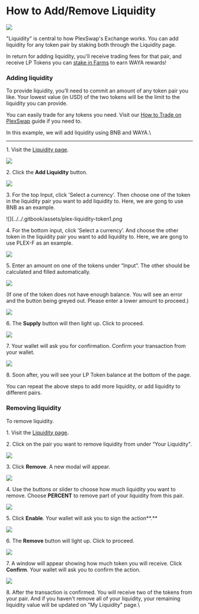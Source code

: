 # How to Add/Remove Liquidity

![](../../.gitbook/assets/Add\_Liquidity.png)

"Liquidity" is central to how PlexSwap's Exchange works. You can add liquidity for any token pair by staking both through the Liquidity page.

In return for adding liquidity, you'll receive trading fees for that pair, and receive LP Tokens you can [stake in Farms](https://docs.plexfinance.us/products/yield-farming) to earn WAYA rewards!

### **Adding liquidity**

To provide liquidity, you’ll need to commit an amount of any token pair you like. Your lowest value (in USD) of the two tokens will be the limit to the liquidity you can provide.

You can easily trade for any tokens you need. Visit our [How to Trade on PlexSwap](https://docs.plexfinance.us/products/exchange/trade-guide) guide if you need to.

In this example, we will add liquidity using BNB and WAYA.\\

***

1\. Visit the [Liquidity page](https://swap.plexfinance.us/liquidity).

![](../../.gitbook/assets/plex-liquidity-not-found.png)

2\. Click the **Add Liquidity** button.

![](../../.gitbook/assets/plex-add-liquidity-selected.png)

3\. For the top Input, click 'Select a currency'. Then choose one of the token in the liquidity pair you want to add liquidity to. Here, we are gong to use BNB as an example.

![](../../.gitbook/assets/plex-liquidity-token1.png

4\. For the bottom input, click ‘Select a currency’. And choose the other token in the liquidity pair you want to add liquidity to. Here, we are gong to use PLEX-F as an example.

![](../../.gitbook/assets/plex-liquidity-token2.png)

5\. Enter an amount on one of the tokens under “Input”. The other should be calculated and filled automatically.

![](../../.gitbook/assets/plex-liquidity-amount.png)

(If one of the token does not have enough balance. You will see an error and the button being greyed out. Please enter a lower amount to proceed.)

![](../../.gitbook/assets/plex-liquidity-insufficient-balance.png)

6\. The **Supply** button will then light up. Click to proceed.

![](../../.gitbook/assets/plex-liquidity-supply-button.png)

7\. Your wallet will ask you for confirmation. Confirm your transaction from your wallet.

![](../../.gitbook/assets/plex-liquidity-confirm-supply.png)

8\. Soon after, you will see your LP Token balance at the bottom of the page.

You can repeat the above steps to add more liquidity, or add liquidity to different pairs.

### **Removing liquidity**

To remove liquidity.

1\. Visit the [Liquidity page](https://exchange.plexswap.finance/#/pool)**.**

2\. Click on the pair you want to remove liquidity from under “Your Liquidity".

![](../../.gitbook/assets/plex-liquidity-pools.png)

3\. Click **Remove**. A new modal will appear.

![](../../.gitbook/assets/plex-liquidity-remove-button.png)

4\. Use the buttons or slider to choose how much liquidity you want to remove. Choose **PERCENT** to remove part of your liquidity from this pair.

![](../../.gitbook/assets/plex-liquidity-enable-amount.png)

5\. Click **Enable**. Your wallet will ask you to sign the action\*\*.\*\*

![](../../.gitbook/assets/Add\_Remove\_LP\_13.png)

6\. The **Remove** button will light up. Click to proceed.

![](../../.gitbook/assets/plex-liquidity-remove-amount.png)

7\. A window will appear showing how much token you will receive. Click **Confirm**. Your wallet will ask you to confirm the action.

![](../../.gitbook/assets/plex-liquidity-remove-confirm.png)

8\. After the transaction is confirmed. You will receive two of the tokens from your pair. And if you haven't remove all of your liquidity, your remaining liquidity value will be updated on "My Liquidity" page.\\
